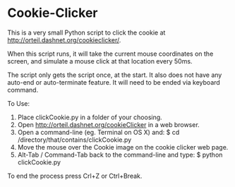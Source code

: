 Cookie-Clicker
==============

This is a very small Python script to click the cookie at http://orteil.dashnet.org/cookieclicker/.

When this script runs, it will take the current mouse coordinates on the screen, and simulate a mouse click at that location every 50ms. 

The script only gets the script once, at the start. It also does not have any auto-end or auto-terminate feature. It will need to be ended via keyboard command.

To Use:
1) Place clickCookie.py in a folder of your choosing. 
2) Open http://orteil.dashnet.org/cookieClicker in a web browser.
3) Open a command-line (eg. Terminal on OS X) and:
	$ cd /directory/that/contains/clickCookie.py
4) Move the mouse over the Cookie image on the cookie clicker web page.
5) Alt-Tab / Command-Tab back to the command-line and type:
	$ python clickCookie.py

To end the process press Crl+Z or Ctrl+Break.

